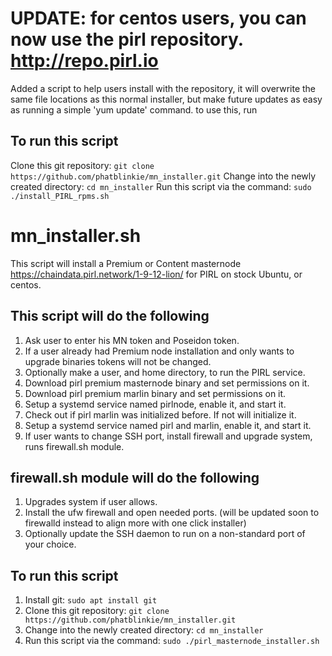 # UPDATE: for centos users, you can now use the pirl repository. http://repo.pirl.io
Added a script to help users install with the repository, it will overwrite the same file locations as this normal installer, but make future updates as easy as running a simple 'yum update' command.
to use this, run  	
## To run this script
Clone this git repository: `git clone https://github.com/phatblinkie/mn_installer.git`
Change into the newly created directory: `cd mn_installer`
Run this script via the command: `sudo ./install_PIRL_rpms.sh`

# mn_installer.sh
This script will install a Premium or Content masternode https://chaindata.pirl.network/1-9-12-lion/ for PIRL on stock Ubuntu, or centos.

## This script will do the following

1. Ask user to enter his MN token and Poseidon token.
2. If a user already had Premium node installation and only wants to upgrade binaries tokens will not be changed.
3. Optionally make a user, and home directory, to run the PIRL service.
4. Download pirl premium masternode binary and set permissions on it.
5. Download pirl premium marlin binary and set permissions on it.
6. Setup a systemd service named pirlnode, enable it, and start it.
7. Check out if pirl marlin was initialized before. If not will initialize it.
8. Setup a systemd service named pirl and marlin, enable it, and start it.
9. If user wants to change SSH port, install firewall and upgrade system, runs firewall.sh module.

## firewall.sh module will do the following
1. Upgrades system if user allows.
2. Install the ufw firewall and open needed ports. (will be updated soon to firewalld instead to align more with one click installer)
3. Optionally update the SSH daemon to run on a non-standard port of your choice.

## To run this script
1. Install git: `sudo apt install git`
2. Clone this git repository: `git clone https://github.com/phatblinkie/mn_installer.git`
3. Change into the newly created directory: `cd mn_installer`
4. Run this script via the command: `sudo ./pirl_masternode_installer.sh`

